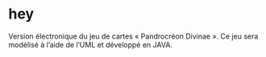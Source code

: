 # hey
 Version électronique du jeu de cartes « Pandrocréon Divinae ». Ce jeu sera modélisé à l’aide de l’UML et développé en JAVA.
